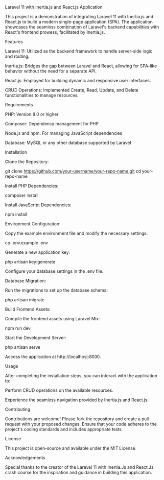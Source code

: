 Laravel 11 with Inertia.js and React.js Application

This project is a demonstration of integrating Laravel 11 with Inertia.js and React.js to build a modern single-page application (SPA). The application showcases the seamless combination of Laravel's backend capabilities with React's frontend prowess, facilitated by Inertia.js.

Features

Laravel 11: Utilized as the backend framework to handle server-side logic and routing.

Inertia.js: Bridges the gap between Laravel and React, allowing for SPA-like behavior without the need for a separate API.

React.js: Employed for building dynamic and responsive user interfaces.

CRUD Operations: Implemented Create, Read, Update, and Delete functionalities to manage resources.

Requirements

PHP: Version 8.0 or higher

Composer: Dependency management for PHP

Node.js and npm: For managing JavaScript dependencies

Database: MySQL or any other database supported by Laravel

Installation

Clone the Repository:

git clone https://github.com/your-username/your-repo-name.git
cd your-repo-name

Install PHP Dependencies:

composer install

Install JavaScript Dependencies:

npm install

Environment Configuration:

Copy the example environment file and modify the necessary settings:

cp .env.example .env

Generate a new application key:

php artisan key:generate

Configure your database settings in the .env file.

Database Migration:

Run the migrations to set up the database schema:

php artisan migrate

Build Frontend Assets:

Compile the frontend assets using Laravel Mix:

npm run dev

Start the Development Server:

php artisan serve

Access the application at http://localhost:8000.

Usage

After completing the installation steps, you can interact with the application to:

Perform CRUD operations on the available resources.

Experience the seamless navigation provided by Inertia.js and React.js.

Contributing

Contributions are welcome! Please fork the repository and create a pull request with your proposed changes. Ensure that your code adheres to the project's coding standards and includes appropriate tests.

License

This project is open-source and available under the MIT License.

Acknowledgements

Special thanks to the creator of the Laravel 11 with Inertia.Js and React.Js crash course for the inspiration and guidance in building this application.
